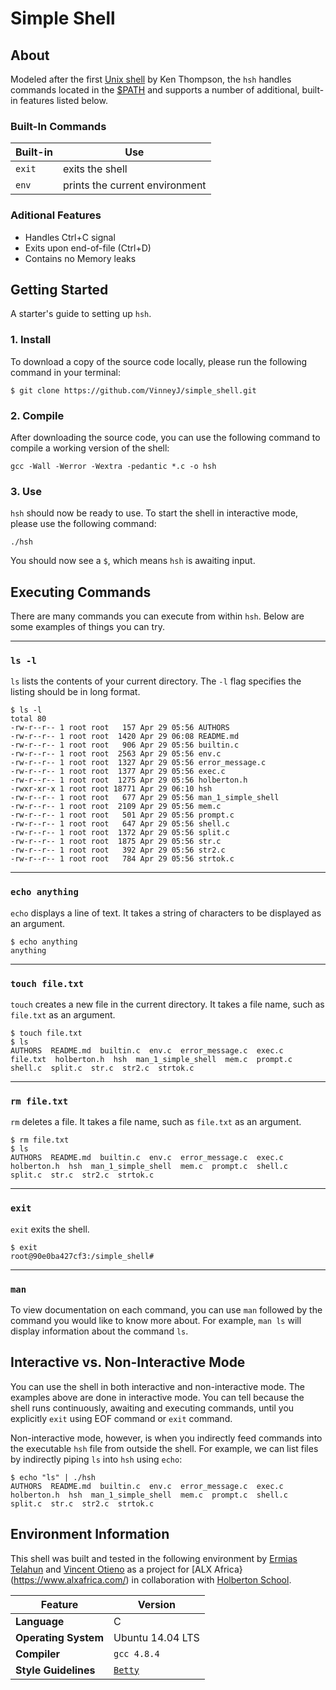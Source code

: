 # Simple Shell

## About
Modeled after the first [Unix shell](https://en.wikipedia.org/wiki/Thompson_shell) by Ken Thompson, the `hsh` handles commands located in the [$PATH](https://en.wikipedia.org/wiki/PATH_%28variable%29) and supports a number of additional, built-in features listed below.

### Built-In Commands
| Built-in | Use |
|--|--|
| `exit` | exits the shell |
| `env` | prints the current environment |

### Aditional Features
- Handles Ctrl+C signal
- Exits upon end-of-file (Ctrl+D)
- Contains no Memory leaks

## Getting Started
A starter's guide to setting up `hsh`.

### 1. Install
To download a copy of the source code locally, please run the following command in your terminal:
```
$ git clone https://github.com/VinneyJ/simple_shell.git
```

### 2. Compile
After downloading the source code, you can use the following command to compile a working version of the shell:
```
gcc -Wall -Werror -Wextra -pedantic *.c -o hsh
```

### 3. Use
`hsh` should now be ready to use. To start the shell in interactive mode, please use the following command:
```
./hsh
```
You should now see a `$`, which means `hsh` is awaiting input.
## Executing Commands
There are many commands you can execute from within `hsh`. Below are some examples of things you can try.

---------
### `ls -l`

`ls` lists the contents of your current directory. The `-l` flag specifies the listing should be in long format.

```
$ ls -l
total 80
-rw-r--r-- 1 root root   157 Apr 29 05:56 AUTHORS
-rw-r--r-- 1 root root  1420 Apr 29 06:08 README.md
-rw-r--r-- 1 root root   906 Apr 29 05:56 builtin.c
-rw-r--r-- 1 root root  2563 Apr 29 05:56 env.c
-rw-r--r-- 1 root root  1327 Apr 29 05:56 error_message.c
-rw-r--r-- 1 root root  1377 Apr 29 05:56 exec.c
-rw-r--r-- 1 root root  1275 Apr 29 05:56 holberton.h
-rwxr-xr-x 1 root root 18771 Apr 29 06:10 hsh
-rw-r--r-- 1 root root   677 Apr 29 05:56 man_1_simple_shell
-rw-r--r-- 1 root root  2109 Apr 29 05:56 mem.c
-rw-r--r-- 1 root root   501 Apr 29 05:56 prompt.c
-rw-r--r-- 1 root root   647 Apr 29 05:56 shell.c
-rw-r--r-- 1 root root  1372 Apr 29 05:56 split.c
-rw-r--r-- 1 root root  1875 Apr 29 05:56 str.c
-rw-r--r-- 1 root root   392 Apr 29 05:56 str2.c
-rw-r--r-- 1 root root   784 Apr 29 05:56 strtok.c
```
---------
### `echo anything`
`echo` displays a line of text. It takes a string of characters to be displayed as an argument.
```
$ echo anything
anything
```
---------
### `touch file.txt`
`touch` creates a new file in the current directory. It takes a file name, such as `file.txt` as an argument.
```
$ touch file.txt
$ ls
AUTHORS  README.md  builtin.c  env.c  error_message.c  exec.c  file.txt  holberton.h  hsh  man_1_simple_shell  mem.c  prompt.c  shell.c  split.c  str.c  str2.c  strtok.c
```
---------
### `rm file.txt`
`rm` deletes a file. It takes a file name, such as `file.txt` as an argument.
```
$ rm file.txt
$ ls
AUTHORS  README.md  builtin.c  env.c  error_message.c  exec.c  holberton.h  hsh  man_1_simple_shell  mem.c  prompt.c  shell.c  split.c  str.c  str2.c  strtok.c
```
---------
### `exit`
`exit` exits the shell.
```
$ exit
root@90e0ba427cf3:/simple_shell#
```
---------
### `man`
To view documentation on each command, you can use `man` followed by the command you would like to know more about. For example, `man ls` will display information about the command `ls`. 

## Interactive vs. Non-Interactive Mode
You can use the shell in both interactive and non-interactive mode. The examples above are done in interactive mode. You can tell because the shell runs continuously, awaiting and executing commands, until you explicitly `exit` using EOF command or `exit` command.

Non-interactive mode, however, is when you indirectly feed commands into the executable `hsh` file from outside the shell. For example, we can list files by indirectly piping `ls` into `hsh` using `echo`:
```
$ echo "ls" | ./hsh
AUTHORS  README.md  builtin.c  env.c  error_message.c  exec.c  holberton.h  hsh  man_1_simple_shell  mem.c  prompt.c  shell.c  split.c  str.c  str2.c  strtok.c
```

## Environment Information
This shell was built and tested in the following environment by [Ermias Telahun](https://github.com/ermtel) and [Vincent Otieno](https://github.com/VinneyJ) as a project for [ALX Africa}(https://www.alxafrica.com/) in collaboration with [Holberton School](https://www.holbertonschool.com/).

| Feature | Version |
|--|--|
| **Language** | C |
| **Operating System** | Ubuntu 14.04 LTS |
| **Compiler** | `gcc 4.8.4` |
| **Style Guidelines** | [`Betty`](https://github.com/holbertonschool/Betty/blob/master/betty-style.pl "betty-style.pl") |